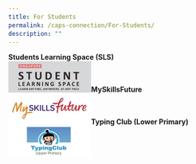 ```yaml
---
title: For Students
permalink: /caps-connection/For-Students/
description: ""
---
```

**Students Learning Space (SLS)**
 <br><a href="https://vle.learning.moe.edu.sg/login"><img style="width:33%;float:left" src="/images/SLS.jpeg"></a><br><br>
		 
****MySkillsFuture****<br> 
<a href="https://www.myskillsfuture.sg/content/student/en/primary/about/myskillsfuture-for-students.html"><img style="width:33%;float:left" src="/images/My%20SkillsFuture.jpeg"></a><br><br>	

**Typing Club (Lower Primary)**<br><a href="https://caps1771.typingclub.com/"><img style="width:33%;float:left" src="/images/upper.jpeg"></a>